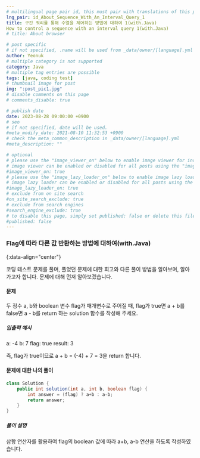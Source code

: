 ```yaml
---
# multilingual page pair id, this must pair with translations of this page. (This name must be unique)
lng_pair: id_About_Sequence_With_An_Interval_Query_1
title: 구간 쿼리를 통해 수열을 제어하는 방법에 대하여 1(with.Java)
How to control a sequence with an interval query 1(with.Java)
# title: About browser

# post specific
# if not specified, .name will be used from _data/owner/[language].yml
author: Yeonuk
# multiple category is not supported
category: Java
# multiple tag entries are possible
tags: [java, coding test]
# thumbnail image for post
img: ":post_pic1.jpg"
# disable comments on this page
# comments_disable: true

# publish date
date: 2023-08-28 09:00:00 +0900
# seo
# if not specified, date will be used.
#meta_modify_date: 2021-08-10 11:32:53 +0900
# check the meta_common_description in _data/owner/[language].yml
#meta_description: ""

# optional
# please use the "image_viewer_on" below to enable image viewer for individual pages or posts (_posts/ or [language]/_posts folders).
# image viewer can be enabled or disabled for all posts using the "image_viewer_posts: true" setting in _data/conf/main.yml.
#image_viewer_on: true
# please use the "image_lazy_loader_on" below to enable image lazy loader for individual pages or posts (_posts/ or [language]/_posts folders).
# image lazy loader can be enabled or disabled for all posts using the "image_lazy_loader_posts: true" setting in _data/conf/main.yml.
#image_lazy_loader_on: true
# exclude from on site search
#on_site_search_exclude: true
# exclude from search engines
#search_engine_exclude: true
# to disable this page, simply set published: false or delete this file
#published: false
---
```


<!-- outline-start -->

### Flag에 따라 다른 값 반환하는 방법에 대하여(with.Java)

{:data-align="center"}

<!-- outline-end -->

코딩 테스트 문제를 풀며, 풀었던 문제에 대한 회고와 다른 풀이 방법을 알아보며, 알아가고자 합니다.
문제에 대해 먼저 알아보겠습니다.

#### 문제

두 정수 a, b와 boolean 변수 flag가 매개변수로 주어질 때, flag가 true면 a + b를 false면 a - b를 return 하는 solution 함수를 작성해 주세요.

##### 입출력 예시

a: -4
b: 7
flag: true
result: 3

즉, flag가 true이므로 a + b = (-4) + 7 = 3을 return 합니다.

#### 문제에 대한 나의 풀이

```java
class Solution {
    public int solution(int a, int b, boolean flag) {
        int answer = (flag) ? a+b : a-b;
        return answer;
    }
}
```

##### 풀이 설명

삼항 연산자를 활용하여 flag의 boolean 값에 따라 a+b, a-b 연산을 하도록 작성하였습니다.
